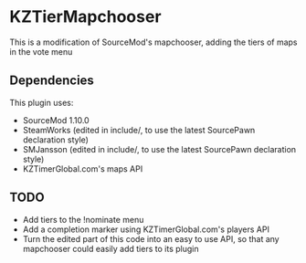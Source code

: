 # KZTierMapchooser
This is a modification of SourceMod's mapchooser, adding the tiers of maps in the vote menu

## Dependencies
This plugin uses:
- SourceMod 1.10.0
- SteamWorks (edited in include/, to use the latest SourcePawn declaration style)
- SMJansson (edited in include/, to use the latest SourcePawn declaration style)
- KZTimerGlobal.com's maps API

## TODO
- Add tiers to the !nominate menu
- Add a completion marker using KZTimerGlobal.com's players API
- Turn the edited part of this code into an easy to use API, so that any mapchooser could easily add tiers to its plugin